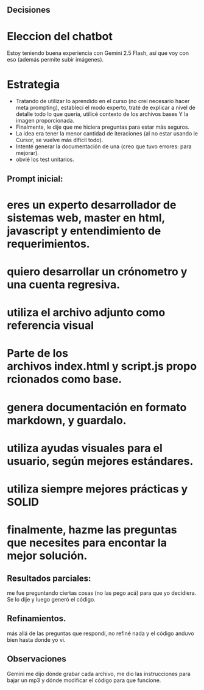 ## Decisiones 
# Eleccion del chatbot
Estoy teniendo buena experiencia con Gemini 2.5 Flash, así que voy con eso (además permite subir imágenes).
# Estrategia
- Tratando de utilizar lo aprendido en el curso (no creí necesario hacer meta prompting), establecí el modo experto, traté de explicar a nivel de detalle todo lo que quería, utilicé contexto de los archivos bases Y la imagen proporcionada.
- Finalmente, le dije que me hiciera preguntas para estar más seguros.
- La idea era tener la menor cantidad de iteraciones (al no estar usando ie Cursor, se vuelve más díficil todo).
- Intenté generar la documentación de una (creo que tuvo errores: para mejorar).
- obvié los test unitarios.

## Prompt inicial:

# eres un experto desarrollador de sistemas web, master en html, javascript y entendimiento de requerimientos.



# quiero desarrollar un crónometro y una cuenta regresiva.

# utiliza el archivo adjunto como referencia visual

# Parte de los archivos index.html y script.js proporcionados como base.

# genera documentación en formato markdown, y guardalo.

# utiliza ayudas visuales para el usuario, según mejores estándares.

# utiliza siempre mejores prácticas y SOLID



# finalmente, hazme las preguntas que necesites para encontar la mejor solución.

## Resultados parciales:
me fue preguntando ciertas cosas (no las pego acá) para que yo decidiera. Se lo dije y luego generó el código.

## Refinamientos.
más allá de las preguntas que respondí, no refiné nada y el código anduvo bien hasta donde yo vi.

## Observaciones

Gemini me dijo dónde grabar cada archivo, me dio las instrucciones para bajar un mp3 y dónde modificar el código para que funcione.
